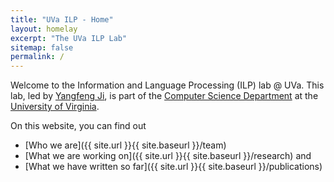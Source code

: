 ```yaml
---
title: "UVa ILP - Home"
layout: homelay
excerpt: "The UVa ILP Lab"
sitemap: false
permalink: /
---
```


Welcome to the Information and Language Processing (ILP) lab @ UVa. This lab, led by [Yangfeng Ji](https://yangfengji.net), is part of the [Computer Science Department](https://engineering.virginia.edu/departments/computer-science) at the [University of Virginia](https://www.virginia.edu).

On this website, you can find out 

- [Who we are]({{ site.url }}{{ site.baseurl }}/team)
- [What we are working on]({{ site.url }}{{ site.baseurl }}/research) and
- [What we have written so far]({{ site.url }}{{ site.baseurl }}/publications)


